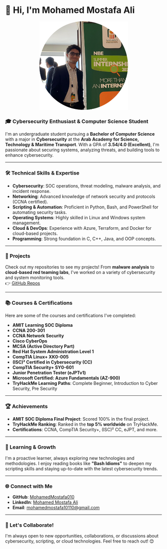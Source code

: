 # 👋 Hi, I'm Mohamed Mostafa Ali

<div align="center">
  <img src="assets/GithubProfileImage.png" alt="Mohamed Mostafa Ali" width="285" />
</div>

### 🎓 Cybersecurity Enthusiast & Computer Science Student

I'm an undergraduate student pursuing a **Bachelor of Computer Science** with a major in **Cybersecurity** at the **Arab Academy for Science, Technology & Maritime Transport**. With a GPA of **3.54/4.0 (Excellent)**, I'm passionate about securing systems, analyzing threats, and building tools to enhance cybersecurity.

---

### 🛠️ Technical Skills & Expertise

- **Cybersecurity**: SOC operations, threat modeling, malware analysis, and incident response.
- **Networking**: Advanced knowledge of network security and protocols (CCNA certified).
- **Scripting & Automation**: Proficient in Python, Bash, and PowerShell for automating security tasks.
- **Operating Systems**: Highly skilled in Linux and Windows system management.
- **Cloud & DevOps**: Experience with Azure, Terraform, and Docker for cloud-based projects.
- **Programming**: Strong foundation in C, C++, Java, and OOP concepts.

---

### 🚀 Projects

Check out my repositories to see my projects! From **malware analysis** to **cloud-based red teaming labs**, I've worked on a variety of cybersecurity and system monitoring tools.  
👉 [GitHub Repos](https://github.com/MohamedMostafa010?tab=repositories)

---

### 📚 Courses & Certifications

Here are some of the courses and certifications I've completed:

- **AMIT Learning SOC Diploma**
- **CCNA 200-301**
- **CCNA Network Security**
- **Cisco CyberOps**
- **MCSA (Active Directory Part)**
- **Red Hat System Administration Level 1**
- **CompTIA Linux+ XK0-005**
- **(ISC)² Certified in Cybersecurity (CC)**
- **CompTIA Security+ SY0-601**
- **Junior Penetration Tester (eJPTv1)**
- **Microsoft Certified: Azure Fundamentals (AZ-900)**
- **TryHackMe Learning Paths**: Complete Beginner, Introduction to Cyber Security, Pre Security

---

### 🏆 Achievements

- **AMIT SOC Diploma Final Project**: Scored 100% in the final project.
- **TryHackMe Ranking**: Ranked in the **top 5% worldwide** on TryHackMe.
- **Certifications**: CCNA, CompTIA Security+, (ISC)² CC, eJPT, and more.

---

### 🌱 Learning & Growth

I'm a proactive learner, always exploring new technologies and methodologies. I enjoy reading books like **"Bash Idioms"** to deepen my scripting skills and staying up-to-date with the latest cybersecurity trends.

---

### 🌐 Connect with Me

- **GitHub**: [MohamedMostafa010](https://github.com/MohamedMostafa010)
- **LinkedIn**: [Mohamed Mostafa Ali](https://www.linkedin.com/in/mohamedmostafail)
- **Email**: mohamedmostafa10110@gmail.com

---

### 💬 Let's Collaborate!

I'm always open to new opportunities, collaborations, or discussions about cybersecurity, scripting, or cloud technologies. Feel free to reach out! 😊
